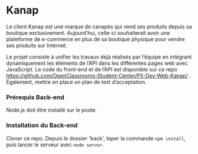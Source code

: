 # Kanap #

Le client Kanap est une marque de canapés qui vend ses produits depuis sa boutique exclusivement. Aujourd’hui, celle-ci souhaiterait avoir une plateforme de e-commerce en plus de sa boutique physique pour vendre ses produits sur Internet.

Le projet consiste à unifier les travaux déjà réalisés par l’équipe en intégrant dynamiquement les éléments de l’API dans les différentes pages web avec JavaScript. Le code du front-end et de l’API est disponible sur ce repo https://github.com/OpenClassrooms-Student-Center/P5-Dev-Web-Kanap/ .
Egalement, mettre en place un plan de test d’acceptation.

### Prérequis Back-end ###

Node.js doit être installé sur le poste.

### Installation du Back-end  ###

Cloner ce repo. Depuis le dossier 'back', taper la commande `npm install`, puis lancer le serveur avec `node server`. 

